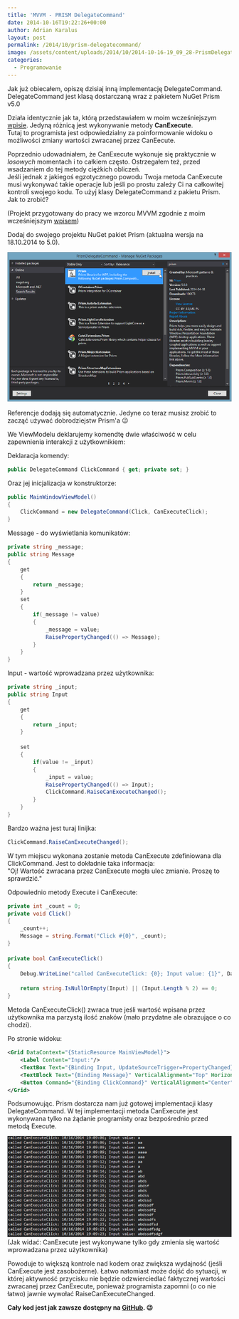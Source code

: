 ```yaml
---
title: 'MVVM - PRISM DelegateCommand'
date: 2014-10-16T19:22:26+00:00
author: Adrian Karalus
layout: post
permalink: /2014/10/prism-delegatecommand/
image: /assets/content/uploads/2014/10/2014-10-16-19_09_28-PrismDelegateCommand-Running-Microsoft-Visual-Studio.png
categories:
  - Programowanie
---
```

Jak już obiecałem, opiszę dzisiaj inną implementację DelegateCommand.  
DelegateCommand jest klasą dostarczaną wraz z pakietem NuGet Prism v5.0

Działa identycznie jak ta, którą przedstawiałem w moim wcześniejszym [wpisie](/2014/10/c-wpf-mvvm-delegatecommand/). Jedyną różnicą jest wykonywanie metody **CanExecute**.  
Tutaj to programista jest odpowiedzialny za poinformowanie widoku o możliwości zmiany wartości zwracanej przez CanEecute.

Poprzednio udowadniałem, że CanExecute wykonuje się praktycznie w *losowych* momentach i to całkiem często. Ostrzegałem też, przed wsadzaniem do tej metody ciężkich obliczeń.  
Jeśli jednak z jakiegoś egzotycznego powodu Twoja metoda CanExecute musi wykonywać takie operacje lub jeśli po prostu zależy Ci na całkowitej kontroli swojego kodu. To użyj klasy DelegateCommand z pakietu Prism. Jak to zrobić?

(Projekt przygotowany do pracy we wzorcu MVVM zgodnie z moim wcześniejszym [wpisem](/2014/08/c-wpf-mvvm-nowy-projekt-project-template/))

Dodaj do swojego projektu NuGet pakiet Prism (aktualna wersja na 18.10.2014 to 5.0).

![](/assets/content/uploads/2014/10/2014-10-15-20_50_09-PrismDelegateCommand-Manage-NuGet-Packages.png)

 

Referencje dodają się automatycznie. Jedyne co teraz musisz zrobić to zacząć używać dobrodziejstw Prism'a 😉

We ViewModelu deklarujemy komendtę dwie właściwość w celu zapewnienia interakcji z użytkownikiem:

Deklaracja komendy:

```csharp
public DelegateCommand ClickCommand { get; private set; }
```

Oraz jej inicjalizacja w konstruktorze:

```csharp
public MainWindowViewModel()
{
    ClickCommand = new DelegateCommand(Click, CanExecuteClick);
}
```

Message - do wyświetlania komunikatów:

```csharp
private string _message;
public string Message
{
    get
    {
        return _message;
    }
    set
    {
        if(_message != value)
        {
            _message = value;
            RaisePropertyChanged(() => Message);
        }
    }
}
```

Input - wartość wprowadzana przez użytkownika:

```csharp
private string _input;
public string Input
{
    get
    {
        return _input;
    }

    set
    {
        if(value != _input)
        {
            _input = value;
            RaisePropertyChanged(() => Input);
            ClickCommand.RaiseCanExecuteChanged();
        }
    }
}
```

Bardzo ważna jest turaj linijka:

```csharp
ClickCommand.RaiseCanExecuteChanged();
```

W tym miejscu wykonana zostanie metoda CanExecute zdefiniowana dla ClickCommand. Jest to dokładnie taka informacja:  
"Oj! Wartość zwracana przez CanExecute mogła ulec zmianie. Proszę to sprawdzić."

Odpowiednio metody Execute i CanExecute:

```csharp
private int _count = 0;
private void Click()
{
    _count++;
    Message = string.Format("Click #{0}", _count);
}

private bool CanExecuteClick()
{
    Debug.WriteLine("called CanExecuteClick: {0}; Input value: {1}", DateTime.Now, Input);

    return string.IsNullOrEmpty(Input) || (Input.Length % 2) == 0;
}
```

Metoda CanExecuteClick() zwraca true jeśli wartość wpisana przez użytkownika ma parzystą ilość znaków (mało przydatne ale obrazujące o co chodzi).

Po stronie widoku:

```xml
<Grid DataContext="{StaticResource MainViewModel}">
    <Label Content="Input:"/>
    <TextBox Text="{Binding Input, UpdateSourceTrigger=PropertyChanged}" Margin="40,5,0,0" Width="120" VerticalAlignment="Top" HorizontalAlignment="Left"/>
    <TextBlock Text="{Binding Message}" VerticalAlignment="Top" HorizontalAlignment="Center"/>
    <Button Command="{Binding ClickCommand}" VerticalAlignment="Center" HorizontalAlignment="Center" Content="Click!"/>
</Grid>
```

Podsumowując. Prism dostarcza nam już gotowej implementacji klasy DelegateCommand. W tej implementacji metoda CanExecute jest wykonywana tylko na żądanie programisty oraz bezpośrednio przed metodą Execute.

![](/assets/content/uploads/2014/10/2014-10-16-19_09_28-PrismDelegateCommand-Running-Microsoft-Visual-Studio.png)(Jak widać: CanExecute jest wykonywane tylko gdy zmienia się wartość wprowadzana przez użytkownika)

Powoduje to większą kontrole nad kodem oraz zwiększa wydajność (jeśli CanExecute jest zasobożerne). Łatwo natomiast może dojść do sytuacji, w której aktywność przycisku nie będzie odzwierciedlać faktycznej wartości zwracanej przez CanExecute, ponieważ programista zapomni (o co nie łatwo) jawnie wywołać RaiseCanExecuteChanged.

 

**Cały kod jest jak zawsze dostępny na [GitHub](https://github.com/AdrianRamzes/PrismDelegateCommand). 😉**

 

 